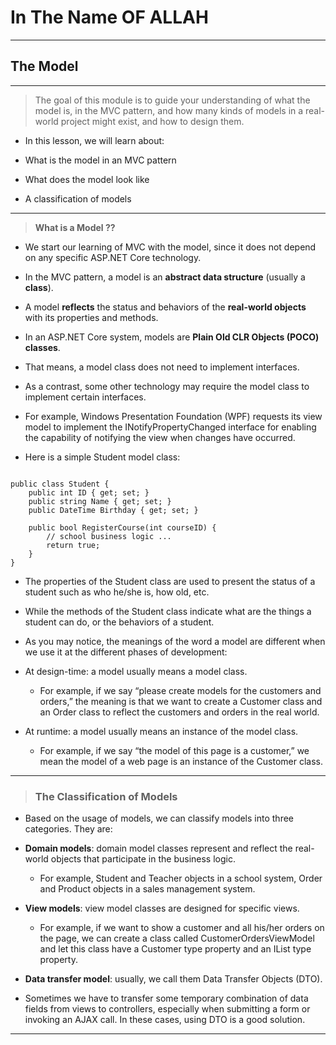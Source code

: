 # In The Name OF ALLAH
---
## The Model
---
> The goal of this module is to guide your understanding of what the model is, in the MVC pattern, and how many kinds of models in a real-world project might exist, and how to design them.

- In this lesson, we will learn about:

- What is the model in an MVC pattern
- What does the model look like
- A classification of models
---
> __What is a  Model ??__

- We start our learning of MVC with the model, since it does not depend on any specific ASP.NET Core technology.

-  In the MVC pattern, a model is an __abstract data structure__ (usually a __class__).

- A model __reflects__ the status and behaviors of the __real-world objects__ with its properties and methods.

- In an ASP.NET Core system, models are __Plain Old CLR Objects (POCO) classes__.

-  That means, a model class does not need to implement interfaces.
- As a contrast, some other technology may require the model class to implement certain interfaces.
- For example, Windows Presentation Foundation (WPF) requests its view model to implement the INotifyPropertyChanged interface for enabling the capability of notifying the view when changes have occurred.

- Here is a simple Student model class:

```

public class Student {
    public int ID { get; set; }
    public string Name { get; set; }
    public DateTime Birthday { get; set; }

    public bool RegisterCourse(int courseID) {
        // school business logic ...
        return true;
    }
}
```
- The properties of the Student class are used to present the status of a student such as who he/she is, how old, etc.

-  While the methods of the Student class indicate what are the things a student can do, or the behaviors of a student.

- As you may notice, the meanings of the word a model are different when we use it at the different phases of development:

- At design-time: a model usually means a model class.
  - For example, if we say “please create models for the customers and orders,” the meaning is that we want to create a Customer class and an Order class to reflect the customers and orders in the real world.


- At runtime: a model usually means an instance of the model class.
  - For example, if we say “the model of this page is a customer,” we mean the model of a web page is an instance of the Customer class.
---
> ### __The Classification of Models__

- Based on the usage of models, we can classify models into three categories. They are:

 - __Domain models__: domain model classes represent and reflect the real-world objects that participate in the business logic.
   - For example, Student and Teacher objects in a school system, Order and Product objects in a sales management system.

 - __View models__: view model classes are designed for specific views.
      - For example, if we want to show a customer and all his/her orders on the page, we can create a class called CustomerOrdersViewModel and let this class have a Customer type property and an IList<Order> type property.

  - __Data transfer model__: usually, we call them Data Transfer Objects (DTO).
   - Sometimes we have to transfer some temporary combination of data fields from views to controllers, especially when submitting a form or invoking an AJAX call. In these cases, using DTO is a good solution.
---
